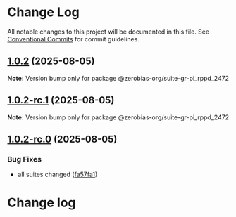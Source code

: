 # Change Log

All notable changes to this project will be documented in this file.
See [Conventional Commits](https://conventionalcommits.org) for commit guidelines.

## [1.0.2](https://github.com/zerobias-org/suite/compare/@zerobias-org/suite-gr-pi_rppd_2472@1.0.2-rc.1...@zerobias-org/suite-gr-pi_rppd_2472@1.0.2) (2025-08-05)

**Note:** Version bump only for package @zerobias-org/suite-gr-pi_rppd_2472





## [1.0.2-rc.1](https://github.com/zerobias-org/suite/compare/@zerobias-org/suite-gr-pi_rppd_2472@1.0.2-rc.0...@zerobias-org/suite-gr-pi_rppd_2472@1.0.2-rc.1) (2025-08-05)

**Note:** Version bump only for package @zerobias-org/suite-gr-pi_rppd_2472





## [1.0.2-rc.0](https://github.com/zerobias-org/suite/compare/@zerobias-org/suite-gr-pi_rppd_2472@1.0.1...@zerobias-org/suite-gr-pi_rppd_2472@1.0.2-rc.0) (2025-08-05)


### Bug Fixes

* all suites changed ([fa57fa1](https://github.com/zerobias-org/suite/commit/fa57fa1af7628003297df46b2d7740fe95bd2666))





# Change log
